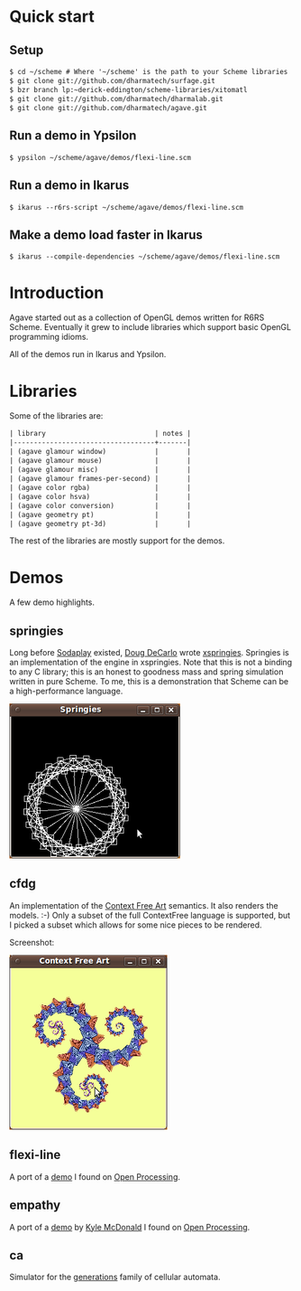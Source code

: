 # Quick start

## Setup

    $ cd ~/scheme # Where '~/scheme' is the path to your Scheme libraries
    $ git clone git://github.com/dharmatech/surfage.git
    $ bzr branch lp:~derick-eddington/scheme-libraries/xitomatl
    $ git clone git://github.com/dharmatech/dharmalab.git
    $ git clone git://github.com/dharmatech/agave.git

## Run a demo in Ypsilon

    $ ypsilon ~/scheme/agave/demos/flexi-line.scm

## Run a demo in Ikarus

    $ ikarus --r6rs-script ~/scheme/agave/demos/flexi-line.scm

## Make a demo load faster in Ikarus

    $ ikarus --compile-dependencies ~/scheme/agave/demos/flexi-line.scm

# Introduction

Agave started out as a collection of OpenGL demos written for R6RS
Scheme. Eventually it grew to include libraries which support basic
OpenGL programming idioms.

All of the demos run in Ikarus and Ypsilon.

# Libraries

Some of the libraries are:

```
| library                           | notes |
|-----------------------------------+-------|
| (agave glamour window)            |       |
| (agave glamour mouse)             |       |
| (agave glamour misc)              |       |
| (agave glamour frames-per-second) |       |
| (agave color rgba)                |       |
| (agave color hsva)                |       |
| (agave color conversion)          |       |
| (agave geometry pt)               |       |
| (agave geometry pt-3d)            |       |
```

The rest of the libraries are mostly support for the demos.

# Demos

A few demo highlights.

## springies

Long before [Sodaplay](http://sodaplay.com) existed, [Doug DeCarlo](http://www.cs.rutgers.edu/~decarlo/) wrote [xspringies](http://www.cs.rutgers.edu/~decarlo/software.html). Springies
is an implementation of the engine in xspringies. Note that this is
not a binding to any C library; this is an honest to goodness mass and
spring simulation written in pure Scheme. To me, this is a
demonstration that Scheme can be a high-performance language.

![](https://raw.githubusercontent.com/dharmatech/dharmatech.github.com/master/images/springies-belt-tire.png)

## cfdg

An implementation of the [Context Free Art](http://www.contextfreeart.org) semantics. It also renders
the models. :-) Only a subset of the full ContextFree language is
supported, but I picked a subset which allows for some nice pieces to
be rendered.

Screenshot:

![](https://raw.githubusercontent.com/dharmatech/dharmatech.github.com/master/images/cfdg-game1-turn6.png)

## flexi-line

A port of a [demo](http://www.openprocessing.org/visuals/?visualID=323) I found on [Open Processing](http://www.openprocessing.org).

## empathy

A port of a [demo](http://www.openprocessing.org/visuals/?visualID=1182) by [Kyle McDonald](http://www.openprocessing.org/portal/?userID=838) I found on [Open Processing](http://www.openprocessing.org).

## ca

Simulator for the [generations](http://www.mirekw.com/ca/rullex_gene.html) family of cellular automata.
